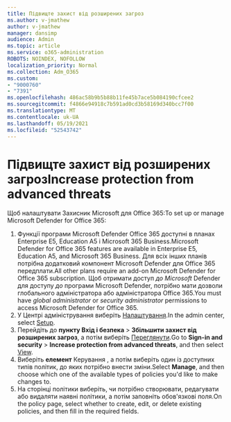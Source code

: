 ```yaml
---
title: Підвищте захист від розширених загроз
ms.author: v-jmathew
author: v-jmathew
manager: dansimp
audience: Admin
ms.topic: article
ms.service: o365-administration
ROBOTS: NOINDEX, NOFOLLOW
localization_priority: Normal
ms.collection: Adm_O365
ms.custom:
- "9000760"
- "7391"
ms.openlocfilehash: 486ac58b9b5b88b11fe45b7ace5b084190cfcee2
ms.sourcegitcommit: f4866e94918c7b591ad0cd3b58169d340bcc7f00
ms.translationtype: MT
ms.contentlocale: uk-UA
ms.lasthandoff: 05/19/2021
ms.locfileid: "52543742"
---
```

# <a name="increase-protection-from-advanced-threats"></a><span data-ttu-id="a9bb7-102">Підвищте захист від розширених загроз</span><span class="sxs-lookup"><span data-stu-id="a9bb7-102">Increase protection from advanced threats</span></span>

<span data-ttu-id="a9bb7-103">Щоб налаштувати Захисник Microsoft для Office 365:</span><span class="sxs-lookup"><span data-stu-id="a9bb7-103">To set up or manage Microsoft Defender for Office 365:</span></span>

1. <span data-ttu-id="a9bb7-104">Функції програми Microsoft Defender Office 365 доступні в планах Enterprise E5, Education A5 і Microsoft 365 Business.</span><span class="sxs-lookup"><span data-stu-id="a9bb7-104">Microsoft Defender for Office 365 features are available in Enterprise E5, Education A5, and Microsoft 365 Business.</span></span> <span data-ttu-id="a9bb7-105">Для всіх інших планів потрібна додатковий компонент Microsoft Defender для Office 365 передплати.</span><span class="sxs-lookup"><span data-stu-id="a9bb7-105">All other plans require an add-on Microsoft Defender for Office 365 subscription.</span></span> <span data-ttu-id="a9bb7-106">Щоб отримати доступ *до Microsoft* Defender для доступу *до* програми Microsoft Defender, потрібно мати дозволи глобального адміністратора або адміністратора Office 365.</span><span class="sxs-lookup"><span data-stu-id="a9bb7-106">You must have *global administrator* or *security administrator* permissions to access Microsoft Defender for Office 365.</span></span>
2. <span data-ttu-id="a9bb7-107">У Центрі адміністрування виберіть [Налаштування](https://go.microsoft.com/fwlink/p/?linkid=2075721).</span><span class="sxs-lookup"><span data-stu-id="a9bb7-107">In the admin center, select [Setup](https://go.microsoft.com/fwlink/p/?linkid=2075721).</span></span>
3. <span data-ttu-id="a9bb7-108">Перейдіть до **пункту Вхід і безпека**  >  **Збільшити захист від розширених загроз**, а потім виберіть [Переглянути](https://go.microsoft.com/fwlink/?linkid=2109302).</span><span class="sxs-lookup"><span data-stu-id="a9bb7-108">Go to **Sign-in and security** > **Increase protection from advanced threats**, and then select [View](https://go.microsoft.com/fwlink/?linkid=2109302).</span></span>
4. <span data-ttu-id="a9bb7-109">Виберіть **елемент** Керування , а потім виберіть один із доступних типів політик, до яких потрібно внести зміни.</span><span class="sxs-lookup"><span data-stu-id="a9bb7-109">Select **Manage**, and then choose which one of the available types of policies you'd like to make changes to.</span></span>
5. <span data-ttu-id="a9bb7-110">На сторінці політики виберіть, чи потрібно створювати, редагувати або видаляти наявні політики, а потім заповніть обов'язкові поля.</span><span class="sxs-lookup"><span data-stu-id="a9bb7-110">On the policy page, select whether to create, edit, or delete existing policies, and then fill in the required fields.</span></span>
